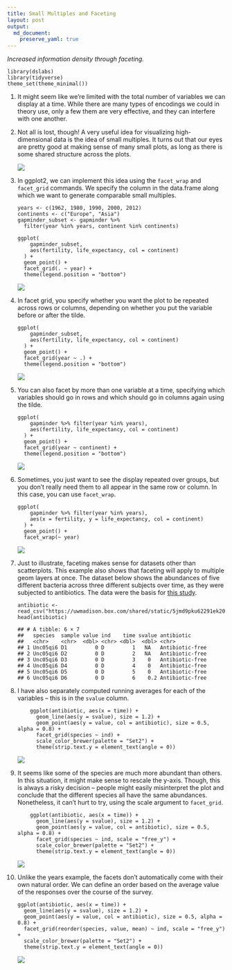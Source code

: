 ```yaml
---
title: Small Multiples and Faceting
layout: post
output: 
  md_document:
    preserve_yaml: true
---
```


*Increased information density through faceting.*

    library(dslabs)
    library(tidyverse)
    theme_set(theme_minimal())

1.  It might seem like we’re limited with the total number of variables
    we can display at a time. While there are many types of encodings we
    could in theory use, only a few them are very effective, and they
    can interfere with one another.

2.  Not all is lost, though! A very useful idea for visualizing
    high-dimensional data is the idea of small multiples. It turns out
    that our eyes are pretty good at making sense of many small plots,
    as long as there is some shared structure across the plots.

    ![](https://krisrs1128.github.io/stat479/posts/2021-01-20-week2-1/assets/sparklines.png)

3.  In ggplot2, we can implement this idea using the `facet_wrap` and
    `facet_grid` commands. We specify the column in the data.frame along
    which we want to generate comparable small multiples.

        years <- c(1962, 1980, 1990, 2000, 2012)
        continents <- c("Europe", "Asia")
        gapminder_subset <- gapminder %>%
          filter(year %in% years, continent %in% continents)

        ggplot(
            gapminder_subset, 
            aes(fertility, life_expectancy, col = continent)
          ) +
          geom_point() +
          facet_grid(. ~ year) +
          theme(legend.position = "bottom")

    ![](/stat679_notes/assets/week1-4/unnamed-chunk-3-1.png)

4.  In facet grid, you specify whether you want the plot to be repeated
    across rows or columns, depending on whether you put the variable
    before or after the tilde.

        ggplot(
            gapminder_subset, 
            aes(fertility, life_expectancy, col = continent)
          ) +
          geom_point() +
          facet_grid(year ~ .) +
          theme(legend.position = "bottom")

    ![](/stat679_notes/assets/week1-4/unnamed-chunk-4-1.png)

5.  You can also facet by more than one variable at a time, specifying
    which variables should go in rows and which should go in columns
    again using the tilde.

        ggplot(
            gapminder %>% filter(year %in% years),
            aes(fertility, life_expectancy, col = continent)
          ) +
          geom_point() +
          facet_grid(year ~ continent) +
          theme(legend.position = "bottom")

    ![](/stat679_notes/assets/week1-4/unnamed-chunk-5-1.png)

6.  Sometimes, you just want to see the display repeated over groups,
    but you don’t really need them to all appear in the same row or
    column. In this case, you can use `facet_wrap`.

        ggplot(
            gapminder %>% filter(year %in% years),
            aes(x = fertility, y = life_expectancy, col = continent)
          ) +
          geom_point() +
          facet_wrap(~ year)

    ![](/stat679_notes/assets/week1-4/unnamed-chunk-6-1.png)

7.  Just to illustrate, faceting makes sense for datasets other than
    scatterplots. This example also shows that faceting will apply to
    multiple geom layers at once. The dataset below shows the abundances
    of five different bacteria across three different subjects over
    time, as they were subjected to antibiotics. The data were the basis
    for [this study](https://pubmed.ncbi.nlm.nih.gov/20847294/).

        antibiotic <- read_csv("https://uwmadison.box.com/shared/static/5jmd9pku62291ek20lioevsw1c588ahx.csv")
        head(antibiotic)

        ## # A tibble: 6 × 7
        ##   species  sample value ind    time svalue antibiotic     
        ##   <chr>    <chr>  <dbl> <chr> <dbl>  <dbl> <chr>          
        ## 1 Unc05qi6 D1         0 D         1   NA   Antibiotic-free
        ## 2 Unc05qi6 D2         0 D         2   NA   Antibiotic-free
        ## 3 Unc05qi6 D3         0 D         3    0   Antibiotic-free
        ## 4 Unc05qi6 D4         0 D         4    0   Antibiotic-free
        ## 5 Unc05qi6 D5         0 D         5    0   Antibiotic-free
        ## 6 Unc05qi6 D6         0 D         6    0.2 Antibiotic-free

8.  I have also separately computed running averages for each of the
    variables – this is in the `svalue` column.

            ggplot(antibiotic, aes(x = time)) +
              geom_line(aes(y = svalue), size = 1.2) +
              geom_point(aes(y = value, col = antibiotic), size = 0.5, alpha = 0.8) +
              facet_grid(species ~ ind) +
              scale_color_brewer(palette = "Set2") +
              theme(strip.text.y = element_text(angle = 0))

    ![](/stat679_notes/assets/week1-4/unnamed-chunk-8-1.png)

9.  It seems like some of the species are much more abundant than
    others. In this situation, it might make sense to rescale the
    y-axis. Though, this is always a risky decision – people might
    easily misinterpret the plot and conclude that the different species
    all have the same abundances. Nonetheless, it can’t hurt to try,
    using the scale argument to `facet_grid`.

            ggplot(antibiotic, aes(x = time)) +
              geom_line(aes(y = svalue), size = 1.2) +
              geom_point(aes(y = value, col = antibiotic), size = 0.5, alpha = 0.8) +
              facet_grid(species ~ ind, scale = "free_y") +
              scale_color_brewer(palette = "Set2") +
              theme(strip.text.y = element_text(angle = 0))

    ![](/stat679_notes/assets/week1-4/unnamed-chunk-9-1.png)

10. Unlike the years example, the facets don’t automatically come with
    their own natural order. We can define an order based on the average
    value of the responses over the course of the survey.

        ggplot(antibiotic, aes(x = time)) +
          geom_line(aes(y = svalue), size = 1.2) +
          geom_point(aes(y = value, col = antibiotic), size = 0.5, alpha = 0.8) +
          facet_grid(reorder(species, value, mean) ~ ind, scale = "free_y") +
          scale_color_brewer(palette = "Set2") +
          theme(strip.text.y = element_text(angle = 0))

    ![](/stat679_notes/assets/week1-4/unnamed-chunk-10-1.png)
